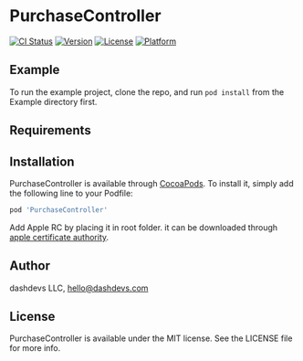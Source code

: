 # PurchaseController

[![CI Status](https://travis-ci.com/dashdevs/PurchaseController.svg?branch=master)](https://travis-ci.com/dashdevs/PurchaseController)
[![Version](https://img.shields.io/cocoapods/v/PurchaseController.svg?style=flat)](https://cocoapods.org/pods/PurchaseController)
[![License](https://img.shields.io/cocoapods/l/PurchaseController.svg?style=flat)](https://cocoapods.org/pods/PurchaseController)
[![Platform](https://img.shields.io/cocoapods/p/PurchaseController.svg?style=flat)](https://cocoapods.org/pods/PurchaseController)

## Example

To run the example project, clone the repo, and run `pod install` from the Example directory first.

## Requirements

## Installation

PurchaseController is available through [CocoaPods](https://cocoapods.org). To install
it, simply add the following line to your Podfile:

```ruby
pod 'PurchaseController'
```
Add Apple RC by placing it in root folder. it can be downloaded  through [apple certificate authority](https://www.apple.com/certificateauthority/).

## Author

dashdevs LLC, hello@dashdevs.com

## License

PurchaseController is available under the MIT license. See the LICENSE file for more info.
